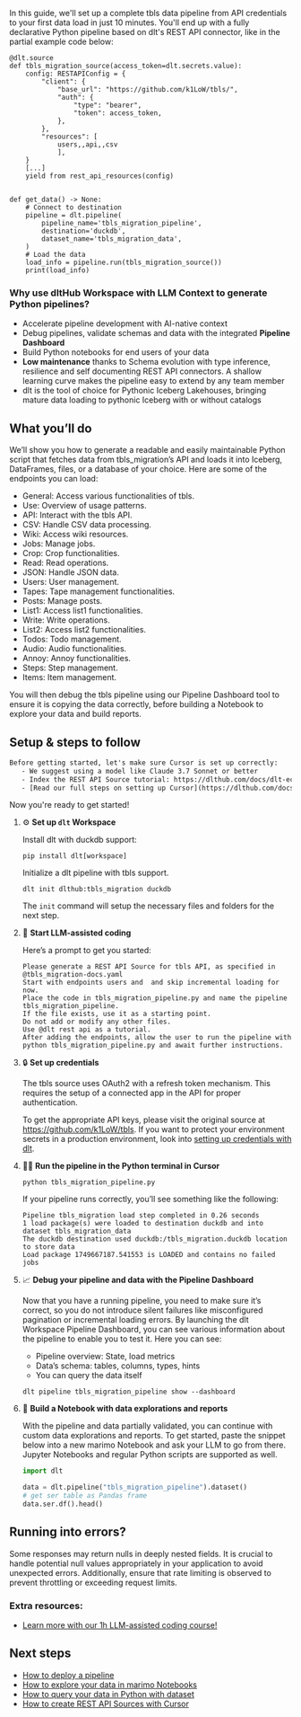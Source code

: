 In this guide, we'll set up a complete tbls data pipeline from API credentials to your first data load in just 10 minutes. You'll end up with a fully declarative Python pipeline based on dlt's REST API connector, like in the partial example code below:

```python-outcome
@dlt.source
def tbls_migration_source(access_token=dlt.secrets.value):
    config: RESTAPIConfig = {
        "client": {
            "base_url": "https://github.com/k1LoW/tbls/",
            "auth": {
                "type": "bearer",
                "token": access_token,
            },
        },
        "resources": [
            users,,api,,csv
            ],
    }
    [...]
    yield from rest_api_resources(config)


def get_data() -> None:
    # Connect to destination
    pipeline = dlt.pipeline(
        pipeline_name='tbls_migration_pipeline',
        destination='duckdb',
        dataset_name='tbls_migration_data', 
    )
    # Load the data
    load_info = pipeline.run(tbls_migration_source())
    print(load_info) 
```

### Why use dltHub Workspace with LLM Context to generate Python pipelines?

- Accelerate pipeline development with AI-native context
- Debug pipelines, validate schemas and data with the integrated **Pipeline Dashboard**
- Build Python notebooks for end users of your data
- **Low maintenance** thanks to Schema evolution with type inference, resilience and self documenting REST API connectors. A shallow learning curve makes the pipeline easy to extend by any team member
- dlt is the tool of choice for Pythonic Iceberg Lakehouses, bringing mature data loading to pythonic Iceberg with or without catalogs

## What you’ll do

We’ll show you how to generate a readable and easily maintainable Python script that fetches data from tbls_migration’s API and loads it into Iceberg, DataFrames, files, or a database of your choice. Here are some of the endpoints you can load:

- General: Access various functionalities of tbls.
- Use: Overview of usage patterns.
- API: Interact with the tbls API.
- CSV: Handle CSV data processing.
- Wiki: Access wiki resources.
- Jobs: Manage jobs.
- Crop: Crop functionalities.
- Read: Read operations.
- JSON: Handle JSON data.
- Users: User management.
- Tapes: Tape management functionalities.
- Posts: Manage posts.
- List1: Access list1 functionalities.
- Write: Write operations.
- List2: Access list2 functionalities.
- Todos: Todo management.
- Audio: Audio functionalities.
- Annoy: Annoy functionalities.
- Steps: Step management.
- Items: Item management.

You will then debug the tbls pipeline using our Pipeline Dashboard tool to ensure it is copying the data correctly, before building a Notebook to explore your data and build reports.

## Setup & steps to follow

```default
Before getting started, let's make sure Cursor is set up correctly:
   - We suggest using a model like Claude 3.7 Sonnet or better
   - Index the REST API Source tutorial: https://dlthub.com/docs/dlt-ecosystem/verified-sources/rest_api/ and add it to context as **@dlt rest api**
   - [Read our full steps on setting up Cursor](https://dlthub.com/docs/dlt-ecosystem/llm-tooling/cursor-restapi#23-configuring-cursor-with-documentation)
```

Now you're ready to get started!

1. ⚙️ **Set up `dlt` Workspace**
    
    Install dlt with duckdb support:
    ```shell
    pip install dlt[workspace]
    ```

    Initialize a dlt pipeline with tbls support.
    ```shell
    dlt init dlthub:tbls_migration duckdb
    ```

    The `init` command will setup the necessary files and folders for the next step.
    
2. 🤠 **Start LLM-assisted coding**
    
    Here’s a prompt to get you started:
    
    ```prompt
    Please generate a REST API Source for tbls API, as specified in @tbls_migration-docs.yaml 
    Start with endpoints users and  and skip incremental loading for now. 
    Place the code in tbls_migration_pipeline.py and name the pipeline tbls_migration_pipeline. 
    If the file exists, use it as a starting point. 
    Do not add or modify any other files. 
    Use @dlt rest api as a tutorial. 
    After adding the endpoints, allow the user to run the pipeline with python tbls_migration_pipeline.py and await further instructions.
    ```

    
3. 🔒 **Set up credentials** 
    
    The tbls source uses OAuth2 with a refresh token mechanism. This requires the setup of a connected app in the API for proper authentication.
    
    To get the appropriate API keys, please visit the original source at https://github.com/k1LoW/tbls.
    If you want to protect your environment secrets in a production environment, look into [setting up credentials with dlt](https://dlthub.com/docs/walkthroughs/add_credentials).
    
4. 🏃‍♀️ **Run the pipeline in the Python terminal in Cursor**
    
    ```shell
    python tbls_migration_pipeline.py
    ```
    
    If your pipeline runs correctly, you’ll see something like the following:
    
    ```shell
    Pipeline tbls_migration load step completed in 0.26 seconds
    1 load package(s) were loaded to destination duckdb and into dataset tbls_migration_data
    The duckdb destination used duckdb:/tbls_migration.duckdb location to store data
    Load package 1749667187.541553 is LOADED and contains no failed jobs
    ```
    
5. 📈 **Debug your pipeline and data with the Pipeline Dashboard**

    Now that you have a running pipeline, you need to make sure it’s correct, so you do not introduce silent failures like misconfigured pagination or incremental loading errors. By launching the dlt Workspace Pipeline Dashboard, you can see various information about the pipeline to enable you to test it. Here you can see:
    - Pipeline overview: State, load metrics
    - Data’s schema: tables, columns, types, hints
    - You can query the data itself
    
    ```shell
    dlt pipeline tbls_migration_pipeline show --dashboard
    ```
    
6. 🐍 **Build a Notebook with data explorations and reports**

    With the pipeline and data partially validated, you can continue with custom data explorations and reports. To get started, paste the snippet below into a new marimo Notebook and ask your LLM to go from there. Jupyter Notebooks and regular Python scripts are supported as well.

    
    ```python
    import dlt

   data = dlt.pipeline("tbls_migration_pipeline").dataset()
   # get ser table as Pandas frame
   data.ser.df().head()
    ```

## Running into errors?

Some responses may return nulls in deeply nested fields. It is crucial to handle potential null values appropriately in your application to avoid unexpected errors. Additionally, ensure that rate limiting is observed to prevent throttling or exceeding request limits.

### Extra resources:

- [Learn more with our 1h LLM-assisted coding course!](https://www.youtube.com/watch?v=GGid70rnJuM)

## Next steps

- [How to deploy a pipeline](https://dlthub.com/docs/walkthroughs/deploy-a-pipeline)
- [How to explore your data in marimo Notebooks](https://dlthub.com/docs/general-usage/dataset-access/marimo)
- [How to query your data in Python with dataset](https://dlthub.com/docs/general-usage/dataset-access/dataset)
- [How to create REST API Sources with Cursor](https://dlthub.com/docs/dlt-ecosystem/llm-tooling/cursor-restapi)